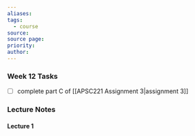 ```yaml
---
aliases: 
tags:
  - course
source: 
source page: 
priority: 
author:
---
```

### Week 12 Tasks
- [ ] complete part C of [[APSC221 Assignment 3|assignment 3]]

### Lecture Notes
#### Lecture 1